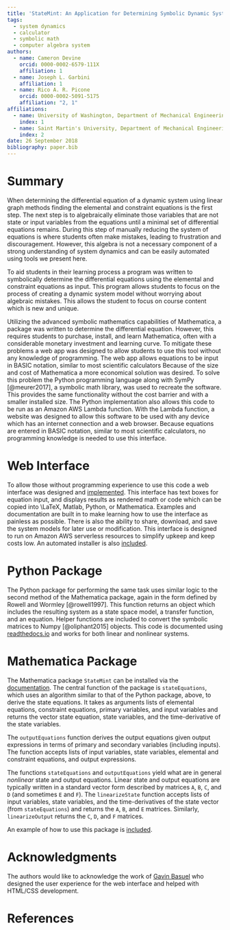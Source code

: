 ```yaml
---
title: 'StateMint: An Application for Determining Symbolic Dynamic System Models using Linear Graph Methods'
tags:
  - system dynamics
  - calculator
  - symbolic math
  - computer algebra system
authors:
  - name: Cameron Devine
    orcid: 0000-0002-6579-111X
    affiliation: 1
  - name: Joseph L. Garbini
    affiliation: 1
  - name: Rico A. R. Picone
    orcid: 0000-0002-5091-5175
    affiliation: "2, 1"
affiliations:
  - name: University of Washington, Department of Mechanical Engineering
    index: 1
  - name: Saint Martin's University, Department of Mechanical Engineering
    index: 2
date: 26 September 2018
bibliography: paper.bib
---
```


# Summary

When determining the differential equation of a dynamic system using linear graph methods finding the elemental and constraint equations is the first step.
The next step is to algebraically eliminate those variables that are not state or input variables from the equations until a minimal set of differential equations remains.
During this step of manually reducing the system of equations is where students often make mistakes, leading to frustration and discouragement.
However, this algebra is not a necessary component of a strong understanding of system dynamics and can be easily automated using tools we present here.


To aid students in their learning process a program was written to symbolically determine the differential equations using the elemental and constraint equations as input.
This program allows students to focus on the process of creating a dynamic system model without worrying about algebraic mistakes.
This allows the student to focus on course content which is new and unique.

Utilizing the advanced symbolic mathematics capabilities of Mathematica, a package was written to determine the differential equation.
However, this requires students to purchase, install, and learn Mathematica, often with a considerable monetary investment and learning curve.
To mitigate these problems a web app was designed to allow students to use this tool without any knowledge of programming.
The web app allows equations to be input in BASIC notation, similar to most scientific calculators
Because of the size and cost of Mathematica a more economical solution was desired.
To solve this problem the Python programming language along with SymPy [@meurer2017], a symbolic math library, was used to recreate the software.
This provides the same functionality without the cost barrier and with a smaller installed size.
The Python implementation also allows this code to be run as an Amazon AWS Lambda function.
With the Lambda function, a website was designed to allow this software to be used with any device which has an internet connection and a web browser.
Because equations are entered in BASIC notation, similar to most scientific calculators, no programming knowledge is needed to use this interface.

# Web Interface

To allow those without programming experience to use this code a web interface was designed and [implemented](http://statum.camerondevine.me/).
This interface has text boxes for equation input, and displays results as rendered math or code which can be copied into \LaTeX, Matlab, Python, or Mathematica.
Examples and documentation are built in to make learning how to use the interface as painless as possible.
There is also the ability to share, download, and save the system models for later use or modification.
This interface is designed to run on Amazon AWS serverless resources to simplify upkeep and keep costs low.
An automated installer is also [included](https://github.com/CameronDevine/Statum/tree/master/web).

# Python Package

The Python package for performing the same task uses similar logic to the second method of the Mathematica package, again in the form defined by Rowell and Wormley [@rowell1997].
This function returns an object which includes the resulting system as a state space model, a transfer function, and an equation.
Helper functions are included to convert the symbolic matrices to Numpy [@oliphant2015] objects.
This code is documented using [readthedocs.io](https://statum.readthedocs.io/en/latest/) and works for both linear and nonlinear systems.

# Mathematica Package

The Mathematica package `StateMint` can be installed via the [documentation](https://github.com/CameronDevine/Statum/blob/master/mathematica/README.md). The central function of the package is `stateEquations`, which uses an algorithm similar to that of the Python package, above, to derive the state equations. It takes as arguments lists of elemental equations, constraint equations, primary variables, and input variables and returns the vector state equation, state variables, and the time-derivative of the state variables.

The `outputEquations` function derives the output equations given output expressions in terms of primary and secondary variables (including inputs). The function accepts lists of input variables, state variables, elemental and constraint equations, and output expressions.

The functions `stateEquations` and `outputEquations` yield what are in general *nonlinear* state and output equations. Linear state and output equations are typically written in a standard vector form described by matrices `A`, `B`, `C`, and `D` (and sometimes `E` and `F`). The `linearizeState` function accepts lists of input variables, state variables, and the time-derivatives of the state vector (from `stateEquations`) and returns the `A`, `B`, and `E` matrices. Similarly, `linearizeOutput` returns the `C`, `D`, and `F` matrices.

An example of how to use this package is [included](https://github.com/CameronDevine/Statum/blob/master/mathematica/Example.nb).

# Acknowledgments

The authors would like to acknowledge the work of [Gavin Basuel](https://www.gavinbasuel.com/) who designed the user experience for the web interface and helped with HTML/CSS development.

# References

<!--stackedit_data:
eyJkaXNjdXNzaW9ucyI6eyJTUjhYckl2em11VWpGY1paIjp7In
N0YXJ0Ijo2NjUsImVuZCI6ODIwLCJ0ZXh0IjoiV2hlbiBkZXRl
cm1pbmluZyB0aGUgZGlmZmVyZW50aWFsIGVxdWF0aW9uIG9mIG
EgZHluYW1pYyBzeXN0ZW0gdXNpbmcgbGluZWFyIGdyYeKApiJ9
LCJleVB3U3hGS1pTN3ViaWxuIjp7InN0YXJ0IjoxMTM3LCJlbm
QiOjExMzcsInRleHQiOiJXaGVuIGxlYXJuaW5nIHN5c3RlbSBk
eW5hbWljcywgc3R1ZGVudHMgd29yayBtYW55IHByb2JsZW1zIG
FzIGEgcGFydCBvZiB0aGVpciBj4oCmIn0sImtJdEwxUVZCSEl5
a21UQnQiOnsic3RhcnQiOjEyOTIsImVuZCI6MTQ2MywidGV4dC
I6IlRvIGFpZCBzdHVkZW50cyBpbiB0aGVpciBsZWFybmluZyBw
cm9jZXNzIGEgcHJvZ3JhbSB3YXMgd3JpdHRlbiB0byBzeW1ib2
xpY2FsbHnigKYifSwicFJLVGlub0tnc1c3VnQySCI6eyJzdGFy
dCI6MjE4NywiZW5kIjoyMjAwLCJ0ZXh0Ijoic2l6ZSBhbmQgY2
9zdCJ9LCJyeDJMdW1kY0tWRWkyZlVLIjp7InN0YXJ0IjoyMzcx
LCJlbmQiOjIzNzUsInRleHQiOiJ1c2VkIn0sIkVVUk9GNGFGN0
JCN3Q4REoiOnsic3RhcnQiOjQyNzksImVuZCI6NDM2OSwidGV4
dCI6Iltkb2N1bWVudGF0aW9uXSgpIn0sImZXZW9pd3plaEVlUj
VDU3EiOnsic3RhcnQiOjI3NzUsImVuZCI6Mjc4OSwidGV4dCI6
IkJBU0lDIG5vdGF0aW9uIn0sInZBaUExS2dBQm1rWU9jTWUiOn
sic3RhcnQiOjIxMTcsImVuZCI6MjEzMSwidGV4dCI6IkJBU0lD
IG5vdGF0aW9uIn19LCJjb21tZW50cyI6eyJSeUxqazJxTGNyOE
RzOEpkIjp7ImRpc2N1c3Npb25JZCI6IlNSOFhySXZ6bXVVakZj
WloiLCJzdWIiOiJnbzoxMDI5MDU0MzU1MzA4OTY0NzQ4MDAiLC
J0ZXh0IjoiSSdtIGEgYmlnIGJlbGlldmVyIHRoYXQgeW91ciBm
aXJzdCBzZW50ZW5jZSBzaG91bGQgdHJ5IHRvIGNvbnZleSB0aG
UgbWFpbiBwb2ludCBvZiB5b3VyIHBhcGVyLiBUaGlzIGlzIG1v
cmUgb2YgYW4gXCJpbnRyb2R1Y3Rpb25cIiBzZWN0aW9uIHNlbn
RlbmNlLCBhcyBhcmUgdGhvc2UgdGhhdCBmb2xsb3cgaXQuIFBl
cmhhcHMgdGhpcyAqaXMqIGVmZmVjdGl2ZWx5IHRoZSBpbnRyb2
R1Y3Rpb24gYW5kIHRoZXJlJ3MgYSBzZXBhcmF0ZSBhYnN0cmFj
dCAuLi4gaWYgc28sIHRoYXQncyBmaW5lLiIsImNyZWF0ZWQiOj
E1NDM3MTkxMDI4MzB9LCJ6ZGh3Y01aaWVEV3JJcGtDIjp7ImRp
c2N1c3Npb25JZCI6IlNSOFhySXZ6bXVVakZjWloiLCJzdWIiOi
JnbzoxMDI5MDU0MzU1MzA4OTY0NzQ4MDAiLCJ0ZXh0IjoiSSdt
IGdvaW5nIHRvIGNvbnRpbnVlIGNvbW1lbnRpbmcgYXMgaWYgdG
hpcyB0ZXh0IGlzIHByZWNlZGVkIGJ5IGFuIGFic3RyYWN0IG9m
IHNvbWUgc29ydC4iLCJjcmVhdGVkIjoxNTQzNzE5MjAxODA4fS
widWJkcU5oV1NtdEdVa1NXZSI6eyJkaXNjdXNzaW9uSWQiOiJl
eVB3U3hGS1pTN3ViaWxuIiwic3ViIjoiZ286MTAyOTA1NDM1NT
MwODk2NDc0ODAwIiwidGV4dCI6IkkgdGhpbmsgYWRkaW5nIGEg
cGhyYXNlIHRvIHRoZSBwcmVjZWRpbmcgc2VudGVuY2UgY291bG
QgY2FwdHVyZSB3aGF0IHlvdSdyZSB0cnlpbmcgdG8gc2F5LCBo
ZXJlLiBTb21ldGhpbmcgbGlrZSBcIi4uLiBtYWtlIG1pc3Rha2
VzLCB3aGljaCBsZWFkIHRvIGZydXN0cmF0aW9uIGFuZCBkaXNj
b3VyYWdlbWVudCB3aGVuIG1hbnVhbGx5IHJlZHVjaW5nIHRoZS
BzeXN0ZW0gb2YgZXF1YXRpb25zLlwiIiwiY3JlYXRlZCI6MTU0
MzcxOTYxMDY4N30sIjRCcmNOanNEbHhTYkxsTTYiOnsiZGlzY3
Vzc2lvbklkIjoia0l0TDFRVkJISXlrbVRCdCIsInN1YiI6Imdv
OjEwMjkwNTQzNTUzMDg5NjQ3NDgwMCIsInRleHQiOiJXZSBjYW
4gbm93IGJlIG1vcmUgc3BlY2lmaWMsIGhlcmUuIFdlIGhhdmUg
YWxyZWFkeSBpbnRyb2R1Y2VkIHRoZSBlcXVhdGlvbnMgYW5kIH
RoZSB0YXNrIG9mIGF1dG9tYXRpb24uIiwiY3JlYXRlZCI6MTU0
MzcyMDA2MzY5Mn0sImtuWklSeWw3UnJFWFVUMzYiOnsiZGlzY3
Vzc2lvbklkIjoicFJLVGlub0tnc1c3VnQySCIsInN1YiI6Imdv
OjEwMjkwNTQzNTUzMDg5NjQ3NDgwMCIsInRleHQiOiJJIHRoaW
5rIHBlcmhhcHMgdGhlIG1vc3QgaW1wb3J0YW50IGFzcGVjdCBp
cyB0aGF0IGl0IHJlcXVpcmVzIHN0dWRlbnRzIHRvIGxlYXJuIG
EgbmV3IHNvZnR3YXJlIHN5c3RlbSAuLi4gd2hpY2ggbW9yZSB0
aGFuIG91dHdlaWdocyB0aGUgYWR2YW50YWdlcyBmb3IgbW9zdC
BvZiB0aGUgc3R1ZGVudHMgLi4uIHlvdXIgd2ViIGFwcCBsZXRz
IHRoZW0gZ2V0IHN0YXJ0ZWQgd2l0aG91dCBsZWFybmluZyBNTU
EiLCJjcmVhdGVkIjoxNTQzNzIwNDQ1Njc4fSwiNG94clJzaEZJ
aWNNMkVPTyI6eyJkaXNjdXNzaW9uSWQiOiJyeDJMdW1kY0tWRW
kyZlVLIiwic3ViIjoiZ286MTAyOTA1NDM1NTMwODk2NDc0ODAw
IiwidGV4dCI6Ikl0J3MgYmVzdCB0byBhdm9pZCBcInVzZWRcIi
AuLi4gYW5kIGV2ZW4gYmV0dGVyIHRvIGF2b2lkIHRoZSBwaHJh
c2luZyB0aGF0IGxlYWQgdG8gaXQuIEUuZy4gdGhpcyBzZW50ZW
5jZSBjb3VsZCBiZSBcIkZvciB0aGVzZSByZWFzb25zLCBhIHZl
cnNpb24gb2YgdGhlIHNvZnR3YXJlIHdyaXR0ZW4gaW4gdGhlIF
B5dGhvbiAuLi4uXCIiLCJjcmVhdGVkIjoxNTQzNzIwNjY1OTA2
fSwiRXVpRGFYazluWGVlbUdqUiI6eyJkaXNjdXNzaW9uSWQiOi
JFVVJPRjRhRjdCQjd0OERKIiwic3ViIjoiZ286MTAyOTA1NDM1
NTMwODk2NDc0ODAwIiwidGV4dCI6IkknbSBhZnJhaWQgdG8gaG
FyZGNvZGUgdGhlIHVybCwgZXNwZWNpYWxseSBpZiB3ZSdyZSBj
aGFuZ2luZyB0byBTdGF0ZU1pbnQgLi4uIiwiY3JlYXRlZCI6MT
U0Mzc3NjgyMDIxNX0sIjZCTjRjNW13clVpRmdiRUIiOnsiZGlz
Y3Vzc2lvbklkIjoiRVVST0Y0YUY3QkI3dDhESiIsInN1YiI6Im
doOjEwMzk0ODk2IiwidGV4dCI6IldoZW4gSSBjaGFuZ2VkIHRo
ZSBuYW1lIGxhc3QgdGltZSBJIGRpZCBhIHRleHQgc2VhcmNoIG
luIGFsbCBmaWxlcyBmb3IgU3RhdGVNb2RlbFJuRC4gV2hlbiBJ
IGNoYW5nZSB0byBTdGF0ZU1pbnQgSSBjYW4gc2ltcGx5IHNlYX
JjaCBmb3IgYW55IGZpbGVzIHdoaWNoIGluY2x1ZGUgZWl0aGVy
IFN0YXRlTW9kZWxSbkQgb3IgU3RhdHVtIGFuZCBjaGFuZ2UgdG
hvc2UuIiwiY3JlYXRlZCI6MTU0Mzg4MjAxMzgzMH0sIm9FOUlB
TmxJUTVNWnZoQWUiOnsiZGlzY3Vzc2lvbklkIjoiZldlb2l3em
VoRWVSNUNTcSIsInN1YiI6ImdoOjEwMzk0ODk2IiwidGV4dCI6
IlNob3VsZCB3ZSBjaXRlIEJBU0lDIG5vdGF0aW9uPyBJIGZvdW
5kIGl0IG9uIFdpa2lwZWRpYSxcbmh0dHBzOi8vZW4ud2lraXBl
ZGlhLm9yZy93aWtpL0NhbGN1bGF0b3JfaW5wdXRfbWV0aG9kcy
NCQVNJQ19ub3RhdGlvbiIsImNyZWF0ZWQiOjE1NDM4OTczMzM3
OTN9LCJFdU9VdmJGaUg1cVRuS1EwIjp7ImRpc2N1c3Npb25JZC
I6InZBaUExS2dBQm1rWU9jTWUiLCJzdWIiOiJnaDoxMDM5NDg5
NiIsInRleHQiOiJTaG91bGQgd2UgY2l0ZSBCQVNJQyBub3RhdG
lvbj8gSSBmb3VuZCBpdCBvbiBXaWtpcGVkaWEsICBcbltodHRw
czovL2VuLndpa2lwZWRpYS5vcmcvd2lraS9DYWxjdWxhdG9yX2
lucHV0X21ldGhvZHMjQkFTSUNfbm90YXRpb25dKGh0dHBzOi8v
ZW4ud2lraXBlZGlhLm9yZy93aWtpL0NhbGN1bGF0b3JfaW5wdX
RfbWV0aG9kcyNCQVNJQ19ub3RhdGlvbikiLCJjcmVhdGVkIjox
NTQzOTUzNzU0NjQ5fX0sImhpc3RvcnkiOlsxODQyMzcyMDY5LC
0yMjkxMzU3NjksLTExMjMzOTIwNTQsLTg4NzMwMTgyLDIxMDE5
MjQ2ODUsNjAyMDc5NzgwLDEwODUzMDczODIsLTE0NTE3Nzk0Mj
MsLTEwMDk5NTgwMjcsNDg0MjQ4MjE4LDExMzIyMjM4OTMsLTU2
MDM4NzI1NSwtMzMyNjIxNzA2LDE2ODI1MzA0OTMsLTE0OTI5MD
k1Nyw0MjM2NjAxMSwtMjU2OTY1ODM3LC0xMjAxOTEwNDUyLDIw
OTg3NzU5NjBdfQ==
-->